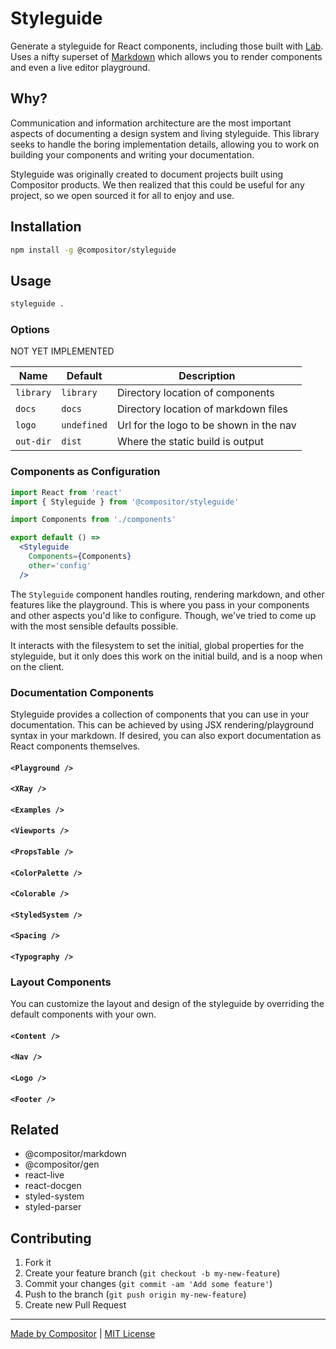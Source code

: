 # Styleguide

Generate a styleguide for React components, including those built with [Lab](https://compositor.io/lab).
Uses a nifty superset of [Markdown](https://github.com/c8r/markdown) which allows you to render components and even a live editor playground.

## Why?

Communication and information architecture are the most important aspects of documenting a design system and living styleguide.
This library seeks to handle the boring implementation details, allowing you to work on building your components and writing your documentation.

Styleguide was originally created to document projects built using Compositor products.
We then realized that this could be useful for any project, so we open sourced it for all to enjoy and use.

## Installation

```bash
npm install -g @compositor/styleguide
```

## Usage

```sh
styleguide .
```

### Options

NOT YET IMPLEMENTED

| Name | Default | Description |
| ---- | ------- | ----------- |
| `library` | `library` | Directory location of components |
| `docs` | `docs` | Directory location of markdown files |
| `logo` | `undefined` | Url for the logo to be shown in the nav |
| `out-dir` | `dist` | Where the static build is output |

### Components as Configuration

```jsx
import React from 'react'
import { Styleguide } from '@compositor/styleguide'

import Components from './components'

export default () =>
  <Styleguide
    Components={Components}
    other='config'
  />
```

The `Styleguide` component handles routing, rendering markdown, and other features like the playground.
This is where you pass in your components and other aspects you'd like to configure.
Though, we've tried to come up with the most sensible defaults possible.

It interacts with the filesystem to set the initial, global properties for the styleguide, but it only does this work on the initial build, and is a noop when on the client.

### Documentation Components

Styleguide provides a collection of components that you can use in your documentation.
This can be achieved by using JSX rendering/playground syntax in your markdown.
If desired, you can also export documentation as React components themselves.

#### `<Playground />`

#### `<XRay />`

#### `<Examples />`

#### `<Viewports />`

#### `<PropsTable />`

#### `<ColorPalette />`

#### `<Colorable />`

#### `<StyledSystem />`

#### `<Spacing />`

#### `<Typography />`

### Layout Components

You can customize the layout and design of the styleguide by overriding the default components with your own.

#### `<Content />`

#### `<Nav />`

#### `<Logo />`

#### `<Footer />`

## Related

- @compositor/markdown
- @compositor/gen
- react-live
- react-docgen
- styled-system
- styled-parser

## Contributing

1. Fork it
2. Create your feature branch (`git checkout -b my-new-feature`)
3. Commit your changes (`git commit -am 'Add some feature'`)
4. Push to the branch (`git push origin my-new-feature`)
5. Create new Pull Request

---

[Made by Compositor](https://compositor.io/)
|
[MIT License](license)
